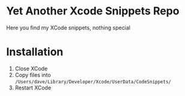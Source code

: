 Yet Another Xcode Snippets Repo
===============================

Here you find my XCode snippets, nothing special

Installation
============

1. Close XCode
2. Copy files into `/Users/dave/Library/Developer/Xcode/UserData/CodeSnippets/`
3. Restart XCode
